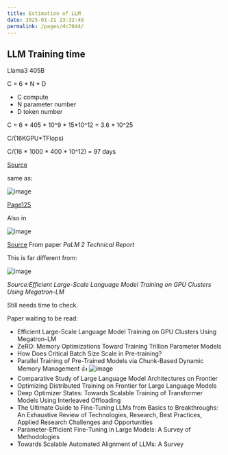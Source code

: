 ```yaml
---
title: Estimation of LLM
date: 2025-01-21 23:32:49
permalink: /pages/dc7044/
---
```


## LLM Training time

Llama3 405B

C = 6 * N * D
- C compute
- N parameter number
- D token number

C = 6 * 405 * 10^9 * 15*10^12 = 3.6 * 10^25

C/(16KGPU*TFlops)

C/(16 * 1000 * 400 * 10^12) = 97 days

[Source](https://www.factorialfunds.com/blog/thoughts-on-llama-3)

same as:

![image](https://github.com/user-attachments/assets/723e951d-9eab-40b9-b42c-916c5c3084cc)

[Page125](大语言模型)

Also in 

![image](https://github.com/user-attachments/assets/4635d893-655c-403d-82f5-fc16e972a670)

[Source](https://arxiv.org/pdf/2305.10403#page=36&zoom=100,63,210)
From paper *PaLM 2 Technical Report*

This is far different from:

![image](https://github.com/user-attachments/assets/e18267cb-ad5f-465a-b19f-1a13eef6d49f)

*Source:Efficient Large-Scale Language Model Training on GPU Clusters Using Megatron-LM*

Still needs time to check.

Paper waiting to be read:
- Efficient Large-Scale Language Model Training on GPU Clusters Using Megatron-LM
- ZeRO: Memory Optimizations Toward Training Trillion Parameter Models
- How Does Critical Batch Size Scale in Pre-training?
- Parallel Training of Pre-Trained Models via Chunk-Based Dynamic Memory Management :+1:
  ![image](https://github.com/user-attachments/assets/77b9b55d-54c7-46e4-b66a-70d11305704e)
- Comparative Study of Large Language Model Architectures on Frontier
- Optimizing Distributed Training on Frontier for Large Language Models
- Deep Optimizer States: Towards Scalable Training of Transformer Models Using Interleaved Offloading
- The Ultimate Guide to Fine-Tuning LLMs from Basics to Breakthroughs: An Exhaustive Review of Technologies, Research, Best Practices, Applied Research Challenges and Opportunities
- Parameter-Efficient Fine-Tuning in Large Models: A Survey of Methodologies
- Towards Scalable Automated Alignment of LLMs: A Survey

